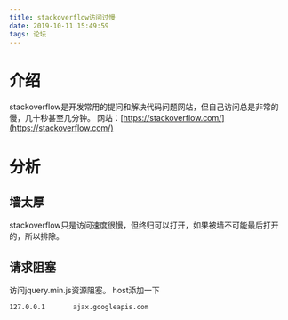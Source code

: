 ```yaml
---
title: stackoverflow访问过慢
date: 2019-10-11 15:49:59
tags: 论坛
---
```

  # 介绍
  stackoverflow是开发常用的提问和解决代码问题网站，但自己访问总是非常的慢，几十秒甚至几分钟。
  网站：[https://stackoverflow.com/](https://stackoverflow.com/)
  # 分析
  ## 墙太厚
  stackoverflow只是访问速度很慢，但终归可以打开，如果被墙不可能最后打开的，所以排除。
  ## 请求阻塞
  访问jquery.min.js资源阻塞。
  host添加一下
  ```
  127.0.0.1       ajax.googleapis.com
  ```